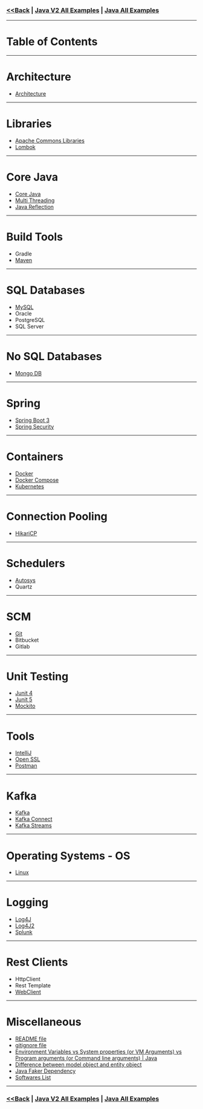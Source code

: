 ### [<<Back](../README.md) | [Java V2 All Examples](https://github.com/avinashbabudonthu/java/blob/master/java-v2/README.md) | [Java All Examples](https://github.com/avinashbabudonthu/java/blob/master/README.md)
------
# Table of Contents
------
# Architecture
* [Architecture](architecture)
------
# Libraries
* [Apache Commons Libraries](apache-commons)
* [Lombok](lombok)
------
# Core Java
* [Core Java](core-java)
* [Multi Threading](multi-threading)
* [Java Reflection](reflection)
------
# Build Tools
* Gradle
* [Maven](maven)
------
# SQL Databases
* [MySQL](mysql)
* Oracle
* PostgreSQL
* SQL Server
------
# No SQL Databases
* [Mongo DB](mongo-db)
------
# Spring
* [Spring Boot 3](spring-boot-3)
* [Spring Security](spring-security)
------
# Containers
* [Docker](docker)
* [Docker Compose](docker-compose)
* [Kubernetes](kubernetes)
------
# Connection Pooling
* [HikariCP](hikari-cp)
------
# Schedulers
* [Autosys](autosys)
* Quartz
------
# SCM
* [Git](git)
* Bitbucket
* Gitlab
------
# Unit Testing
* [Junit 4](junit-4)
* [Junit 5](junit-5)
* [Mockito](mockito)
------
# Tools
* [IntelliJ](intellij)
* [Open SSL](openssl)
* [Postman](postman)
------
# Kafka
* [Kafka](kafka)
* [Kafka Connect](kafka-connect)
* [Kafka Streams](kafka-streams)
------
# Operating Systems - OS
* [Linux](linux)
------
# Logging
* [Log4J](log4j)
* [Log4J2](log4j2)
* [Splunk](splunk)
------
# Rest Clients
* HttpClient
* Rest Template
* [WebClient](rest-client-webclient)
------
# Miscellaneous
* [README file](../README-template.md)
* [gitignore file](../.gitignore)
* [Environment Variables vs System properties (or VM Arguments) vs Program arguments (or Command line arguments) | Java](files/variables-arguments.md)
* [Difference between model object and entity object](files/model-vs-entity.md)
* [Java Faker Dependency](files/java-faker-dependency.md)
* [Softwares List](files/softwares-list.md)
------
### [<<Back](../README.md) | [Java V2 All Examples](https://github.com/avinashbabudonthu/java/blob/master/java-v2/README.md) | [Java All Examples](https://github.com/avinashbabudonthu/java/blob/master/README.md)